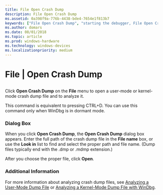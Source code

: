 ```yaml
---
title: File Open Crash Dump
description: File Open Crash Dump
ms.assetid: 0a398f9a-776b-4438-bde4-7654e1f813b7
keywords: ["File Open Crash Dump", "starting the debugger, File Open Crash Dump", "dump file, File Open Crash Dump"]
ms.author: domars
ms.date: 08/01/2018
ms.topic: article
ms.prod: windows-hardware
ms.technology: windows-devices
ms.localizationpriority: medium
---
```


# File | Open Crash Dump


## <span id="ddk_file_open_crash_dump_dbg"></span><span id="DDK_FILE_OPEN_CRASH_DUMP_DBG"></span>


Click **Open Crash Dump** on the **File** menu to open a user-mode or kernel-mode crash dump file and to analyze it.

This command is equivalent to pressing CTRL+D. You can use this command only when WinDbg is in dormant mode.

### <span id="dialog_box"></span><span id="DIALOG_BOX"></span>Dialog Box

When you click **Open Crash Dump**, the **Open Crash Dump** dialog box appears. Enter the full path of the crash dump file in the **File name** box, or use the **Look in** list to find and select the proper path and file name. (Dump files typically end with the .dmp or .mdmp extension.)

After you choose the proper file, click **Open**.

### <span id="additional_information"></span><span id="ADDITIONAL_INFORMATION"></span>Additional Information

For more information about analyzing crash dump files, see [Analyzing a User-Mode Dump File](analyzing-a-user-mode-dump-file.md) or [Analyzing a Kernel-Mode Dump File with WinDbg](analyzing-a-kernel-mode-dump-file-with-windbg.md).

 

 





